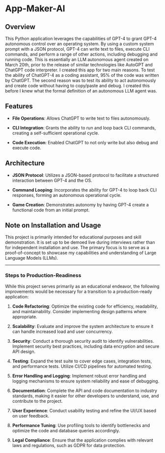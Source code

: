 # App-Maker-AI

## Overview

This Python application leverages the capabilities of GPT-4 to grant GPT-4 autonomous control over an operating system. By using a custom system prompt with a JSON protocol, GPT-4 can write text to files, execute CLI commands, and perform a range of other actions, including debugging and running code. This is essentially an LLM autonomous agent created on March 20th, prior to the release of similar technologies like AutoGPT and ChatGPT code interpreter. I created this app for two main reasons. To test the ability of ChatGPT-4 as a coding assistant, 95% of the code was written by ChatGPT. The second reason was to test its ability to act autonomously and create code without having to copy/paste and debug. I created this before I knew what the formal definition of an autonomous LLM agent was.

## Features

- **File Operations**: Allows ChatGPT to write text to files autonomously.
  
- **CLI Integration**: Grants the ability to run and loop back CLI commands, creating a self-sufficient operational cycle.

- **Code Execution**: Enabled ChatGPT to not only write but also debug and execute code.

## Architecture

- **JSON Protocol**: Utilizes a JSON-based protocol to facilitate a structured interaction between GPT-4 and the OS.

- **Command Looping**: Incorporates the ability for GPT-4 to loop back CLI responses, forming an autonomous operational cycle.

- **Game Creation**: Demonstrates autonomy by having GPT-4 create a functional code from an initial prompt.

## Note on Installation and Usage

This project is primarily intended for educational purposes and skill demonstration. It is set up to be demoed live during interviews rather than for independent installation and use. The primary focus is to serve as a proof-of-concept to showcase my capabilities and understanding of Large Language Models (LLMs).

---

### Steps to Production-Readiness

While this project serves primarily as an educational endeavor, the following improvements would be necessary for a transition to a production-ready application:

1. **Code Refactoring**: Optimize the existing code for efficiency, readability, and maintainability. Consider implementing design patterns where appropriate.
  
2. **Scalability**: Evaluate and improve the system architecture to ensure it can handle increased load and user concurrency.
  
3. **Security**: Conduct a thorough security audit to identify vulnerabilities. Implement security best practices, including data encryption and secure API design.
  
4. **Testing**: Expand the test suite to cover edge cases, integration tests, and performance tests. Utilize CI/CD pipelines for automated testing.
  
5. **Error Handling and Logging**: Implement robust error handling and logging mechanisms to ensure system reliability and ease of debugging.
  
6. **Documentation**: Complete the API and code documentation to industry standards, making it easier for other developers to understand, use, and contribute to the project.
  
7. **User Experience**: Conduct usability testing and refine the UI/UX based on user feedback.
  
8. **Performance Tuning**: Use profiling tools to identify bottlenecks and optimize the code and database queries accordingly.
  
9. **Legal Compliance**: Ensure that the application complies with relevant laws and regulations, such as GDPR for data protection.

